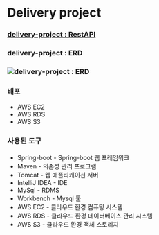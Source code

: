 # Delivery project

### [delivery-project : RestAPI](https://github.com/delivery-project/delivery-project-server/wiki)   
   
   
   
### delivery-project : ERD
### ![delivery-project : ERD](https://user-images.githubusercontent.com/49062985/64080462-51244800-cd2f-11e9-92d3-eceb39d50eb9.PNG)


### 배포
* AWS EC2
* AWS RDS
* AWS S3


### 사용된 도구
* Spring-boot - Spring-boot 웹 프레임워크
* Maven - 의존성 관리 프로그램
* Tomcat - 웹 애플리케이션 서버
* IntelliJ IDEA - IDE
* MySql - RDMS
* Workbench - Mysql 툴
* AWS EC2 - 클라우드 환경 컴퓨팅 시스템
* AWS RDS - 클라우드 환경 데이터베이스 관리 시스템
* AWS S3 - 클라우드 환경 객체 스토리지

